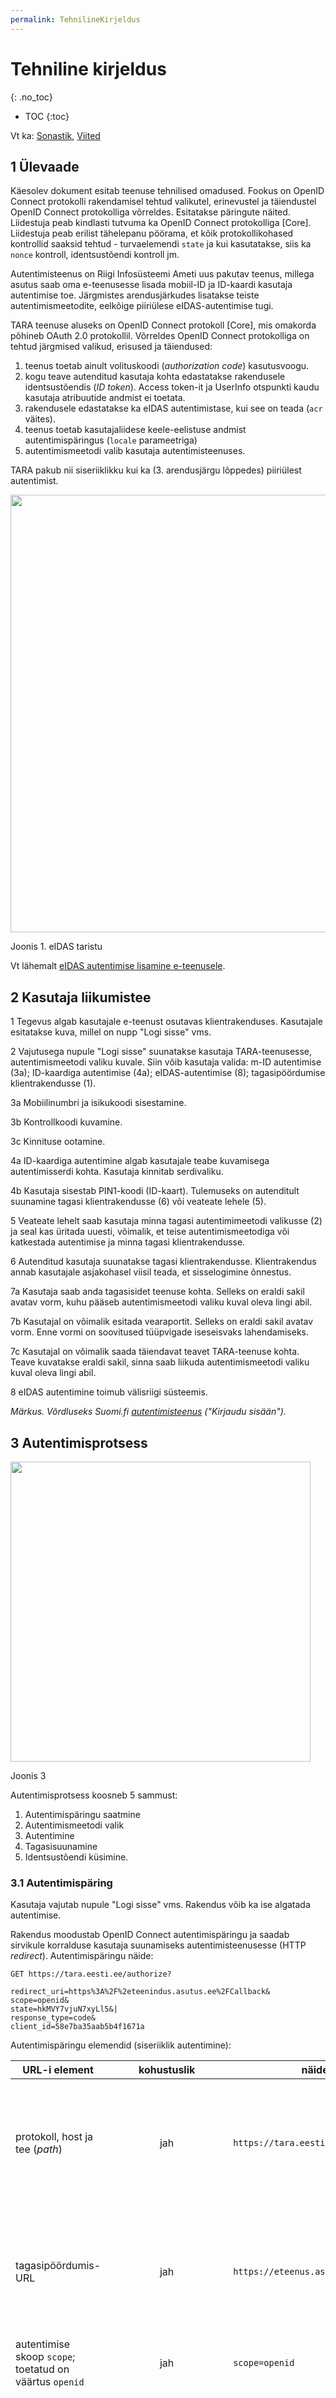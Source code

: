 ```yaml
---
permalink: TehnilineKirjeldus
---
```


# Tehniline kirjeldus
{: .no_toc}

- TOC
{:toc}

Vt ka: [Sonastik](Sonastik), [Viited](Viited)

## 1 Ülevaade

Käesolev dokument esitab teenuse tehnilised omadused. Fookus on OpenID Connect protokolli rakendamisel tehtud valikutel, erinevustel ja täiendustel OpenID Connect protokolliga võrreldes. Esitatakse päringute näited. Liidestuja peab kindlasti tutvuma ka OpenID Connect protokolliga [Core]. Liidestuja peab erilist tähelepanu pöörama, et kõik protokollikohased kontrollid saaksid tehtud - turvaelemendi `state` ja kui kasutatakse, siis ka `nonce` kontroll, identsustõendi kontroll jm. 

Autentimisteenus on Riigi Infosüsteemi Ameti uus pakutav teenus, millega asutus saab oma e-teenusesse lisada mobiil-ID ja ID-kaardi kasutaja autentimise toe. Järgmistes arendusjärkudes lisatakse teiste autentimismeetodite, eelkõige piiriülese eIDAS-autentimise tugi.

TARA teenuse aluseks on OpenID Connect protokoll [Core], mis omakorda põhineb OAuth 2.0 protokollil. Võrreldes OpenID Connect protokolliga on tehtud järgmised valikud, erisused ja täiendused:

1. teenus toetab ainult volituskoodi (_authorization code_) kasutusvoogu.
2. kogu teave autenditud kasutaja kohta edastatakse rakendusele identsustõendis (_ID token_). Access token-it ja UserInfo otspunkti kaudu kasutaja atribuutide andmist ei toetata.
3. rakendusele edastatakse ka eIDAS autentimistase, kui see on teada (`acr` väites).
4. teenus toetab kasutajaliidese keele-eelistuse andmist autentimispäringus (`locale` parameetriga)
4. autentimismeetodi valib kasutaja autentimisteenuses.

TARA pakub nii siseriiklikku kui ka (3. arendusjärgu lõppedes) piiriülest autentimist.

<img src='img/SUURPILT.PNG' style='width:700px'>

Joonis 1. eIDAS taristu

Vt lähemalt [eIDAS autentimise lisamine e-teenusele](https://e-gov.github.io/TARA-Doku/files/TARA-tutvustus.pdf).

## 2 Kasutaja liikumistee

1 Tegevus algab kasutajale e-teenust osutavas klientrakenduses. Kasutajale esitatakse kuva, millel on nupp "Logi sisse" vms.

2 Vajutusega nupule "Logi sisse" suunatakse kasutaja TARA-teenusesse, autentimismeetodi valiku kuvale. Siin võib kasutaja valida: m-ID autentimise (3a); ID-kaardiga autentimise (4a); eIDAS-autentimise (8); tagasipöördumise klientrakendusse (1).

3a Mobiilinumbri ja isikukoodi sisestamine.

3b Kontrollkoodi kuvamine.

3c Kinnituse ootamine.

4a ID-kaardiga autentimine algab kasutajale teabe kuvamisega autentimisserdi kohta. Kasutaja kinnitab serdivaliku.

4b Kasutaja sisestab PIN1-koodi (ID-kaart). Tulemuseks on autenditult suunamine tagasi klientrakendusse (6) või veateate lehele (5).

5 Veateate lehelt saab kasutaja minna tagasi autentimimeetodi valikusse (2) ja seal kas üritada uuesti, võimalik, et teise autentimismeetodiga või katkestada autentimise ja minna tagasi klientrakendusse.

6 Autenditud kasutaja suunatakse tagasi klientrakendusse. Klientrakendus annab kasutajale asjakohasel viisil teada, et sisselogimine õnnestus.

7a Kasutaja saab anda tagasisidet teenuse kohta. Selleks on eraldi sakil avatav vorm, kuhu pääseb autentimismeetodi valiku kuval oleva lingi abil.

7b Kasutajal on võimalik esitada vearaportit. Selleks on eraldi sakil avatav vorm. Enne vormi on soovitused tüüpvigade iseseisvaks lahendamiseks.

7c Kasutajal on võimalik saada täiendavat teavet TARA-teenuse kohta. Teave kuvatakse eraldi sakil, sinna saab liikuda autentimismeetodi valiku kuval oleva lingi abil.

8 eIDAS autentimine toimub välisriigi süsteemis. 

_Märkus. Võrdluseks Suomi.fi [autentimisteenus](https://www.suomi.fi/etusivu/) ("Kirjaudu sisään")._

## 3 Autentimisprotsess

<img src='img/VOOG.PNG' style='width: 480px;'>

Joonis 3

Autentimisprotsess koosneb 5 sammust:
1. Autentimispäringu saatmine
2. Autentimismeetodi valik
3. Autentimine
4. Tagasisuunamine
5. Identsustõendi küsimine.

### 3.1 Autentimispäring

Kasutaja vajutab nupule "Logi sisse" vms. Rakendus võib ka ise algatada autentimise.

Rakendus moodustab OpenID Connect autentimispäringu ja saadab sirvikule korralduse kasutaja suunamiseks autentimisteenusesse (HTTP _redirect_). Autentimispäringu näide:

````
GET https://tara.eesti.ee/authorize?

redirect_uri=https%3A%2F%2eteenindus.asutus.ee%2FCallback&
scope=openid&
state=hkMVY7vjuN7xyLl5&|
response_type=code&
client_id=58e7ba35aab5b4f1671a
````

Autentimispäringu elemendid (siseriiklik autentimine):

| URL-i element          | kohustuslik | näide                       |  selgitus     |
|------------------------|:-----------:|-----------------------------|---------------|
| protokoll, host ja tee (_path_) | jah | `https://tara.eesti.ee/authorize` | `/authorize` on TARA-teenuse OpenID Connect-kohane autentimisotspunkt (termin 'autoriseerimine' pärineb alusprotokollist OAuth 2.0).  |
| tagasipöördumis-URL | jah | `https://eteenus.asutus.ee/tagasi` | tagasipöördumis-URL-i valib asutus ise. Tagasipöördumis-URL võib sisaldada _query_-osa. Tärgile `?` järgnevas osas omakorda `?` kasutamine ei ole lubatud. |
| autentimise skoop `scope`; toetatud on väärtus `openid` | jah | `scope=openid`               |        |
| turvakood `state` | `state=hkMVY7vjuN7xyLl5` | jah | klientrakenduse serveripool peab genereerima ja päringus esitama turvakoodi. Turvakood aitab tagada, et erinevate kasutajate autentimised ei lähe sassi ja ründaja ei saa protsessi vahele sekkuda. Turvakood peegeldatakse vastuses tagasi; klientrakendus peab kontrollima, et saab vastuses sama turvakoodi, mille saatis päringus.  |
| `response_type` | `response_type=code` | jah | autentimise tulemuse serverile edastamise viis. Toetatud on volituskoodi viis `code`. |
| rakenduse identifikaator `client_id` | jah | `client_id=58e7...` | rakenduse identifikaatori annab RIA asutusele klientrakenduse registreerimisel autentimisteenuse kasutajaks |
| kasutajaliidese keele valik `locale` | ei | `locale=et` | toetatakse keeli `et`, `en`, `ru`. Vaikimisi on kasutajaliides eesti keeles. Kasutaja saab keelt ise valida. |
| `nonce` | ei | `fsdsfwrerhtry3qeewq` | taasesitusründeid vältida aitav parameeter, vastavalt protokollile [Core], jaotis 3.1.2.1. Authentication Request. Parameeter `nonce` ei ole kohustuslik. |

Välismaalase e eIDAS-autentimisel tuleb lisada:

| inimloetav nimi | väljastamine kohustuslik | tehniline nimi |
|-------------|:------------:|----------------|
| `FamilyName` | jah | `http://eidas.europa.eu/attributes/naturalperson/CurrentFamilyName` |
| `FirstName` | jah | `http://eidas.europa.eu/attributes/naturalperson/CurrentGivenName` |
| `DateOfBirth` | jah | `http://eidas.europa.eu/attributes/naturalperson/DateOfBirth` |
| `PersonIdentifier` | jah | `http://eidas.europa.eu/attributes/naturalperson/PersonIdentifier` |

| `BirthName` | ei | `http://eidas.europa.eu/attributes/naturalperson/BirthName` |in
| `PlaceOfBirth` | ei | `http://eidas.europa.eu/attributes/naturalperson/PlaceOfBirth` |
| `CurrentAddress` | ei | `http://eidas.europa.eu/attributes/naturalperson/CurrentAddress` |
| `Gender` | ei | `http://eidas.europa.eu/attributes/naturalperson/Gender` |

| inimloetav nimi | väljastamine kohustuslik | tehniline nimi |
|-------------|:------------:|----------------|
| `LegalPersonIdentifier`   | jah | `http://eidas.europa.eu/attributes/legalperson/LegalPersonIdentifier` |
| `LegalName` | jah         | `http://eidas.europa.eu/attributes/legalperson/LegalName` |

| inimloetav nimi | väljastamine kohustuslik | tehniline nimi |
|-------------|:------------:|----------------|
| `LegalAddress` | ei | `http://eidas.europa.eu/attributes/legalperson/LegalPersonAddress` |
| `VATRegistration` | `http://eidas.europa.eu/attributes/legalperson/VATRegistrationNumber` |
| `TaxReference` | ei |  `http://eidas.europa.eu/attributes/legalperson/TaxReference` |
| `LEI` | ei |  `http://eidas.europa.eu/attributes/legalperson/LEI` |
| `EORI` | ei |  `http://eidas.europa.eu/attributes/legalperson/EORI` |
| `SEED` | ei |  `http://eidas.europa.eu/attributes/legalperson/SEED` |
| `SIC` | ei |  `http://eidas.europa.eu/attributes/legalperson/SIC` |
| `D-2012-17-EUIdentifier` | `http://eidas.europa.eu/attributes/legalperson/D-2012-17-EUIdentifier` |

### 3.2 Autentimismeetodi valik

Kasutaja saabudes autentimisteenusesse avaneb talle leht "TARA isikutuvastusteenus". Kasutajale esitatakse toetatavad autentimismeetodid.

Teenuse I arendusjärgus toetatakse ühte autentimismeetodit - mobiil-ID-d.

Kasutaja valib autentimismeetodi.

### 3.3 Autentimine

Kasutaja läbib autentimisprotseduuri, vastavalt valitud autentimismeetodile. 

### 3.4 Tagasisuunamine

OpenID Connect protokolli kohaselt autentimisteenus suunab kasutaja tagasi rakendusse (klientrakenduse poolt kaasa antud naasmisaadressile), andes kaasa volituskoodi (_authorization code_). Tehniliselt tehakse tagasisuunamine HTTP _redirect_-päringuga. Näide:

````
HTTP GET https://eteenus.asutus.ee/tagasi?
code=71ed5797c3d957817d31&
state=OFfVLKu0kNbJ2EZk
````

Tagasisuunamispäringu elemendid:

| URL-i element          | näide                       |  selgitus     |
|------------------------|-----------------------------|---------------|
| tagasisuunamis-URL | `https://eteenus.asutus.ee
/tagasi?` | ühtib autentimispäringus saadetuga |
| volituskood `code` | `code=71ed579...`  | ingl _authorization code_. Volituskood on ühekordne “lubatäht” identsustõendi saamiseks |
| turvakood `state`            | `state=OFfVLKu0kNbJ2EZk`     |  juhusõne |

Märkus. Kasutaja võib e-teenusesse tagasi pöörduda ka ilma autentimismeetodit valimata ja autentimist läbi tegemata (link "Tagasi teenusepakkuja juurde"). See võimalus on mõeldud juhuks, kui kasutaja vajutas klientrakenduses "Logi sisse", kuid tegelikult ei soovi sisse logida. Teenusega liitumise taotluses peab asutus RIA-le teada andma URL-i, kuhu kasutaja "Tagasi teenuspakkuja juurde" vajutamisel suunatakse. NB! OpenID Connect protokolli kohane tagasisuunamis-URL ja siin nimetatud URL on erineva tähendusega.

### 3.5 Identsustõendi küsimine

Rakendus küsib autentimisteenuselt, volituskoodi esitades,  identsustõendi (_ID token_). Tõendiküsimispäringu näide:

````
POST /token HTTP/1.1
Host: tara.ria.ee/token
Content-Type: application/x-www-form-urlencoded
Authorization: Basic czZCaGRSa3F0MzpnWDFmQmF0M2JW

grant_type=authorization_code&
code=SplxlOBeZQQYbYS6WxSbIA&
redirect_uri=https%3A%2F%2eteenus.asutus.ee%2Ftagasi
````

| POST päringu keha element | näide                    |  selgitus     |
|------------------------|-----------------------------|---------------|
| protokoll, host ja tee | `https://tara.ria.ee/token` |   |
| `grant_type`  | `grant_type=authorization_code` | nõutav väärtus `authorization_code` |
| `code` | `code=Splx...` | autentimisteenuselt saadud volituskood | 
| `redirect_uri` | `redirect_uri=https%3A%2F` | autentimispäringus saadetud ümbersuunamis-URI |
| 

Päringus tuleb anda `Authorization` päis, väärtusega, mis moodustatakse sõnast `Basic`, tühikust ja Base64 kodeeringus stringist `<client_id>:<client_secret>` (vt RFC 2617 HTTP Authentication: Basic and Digest Access Authentication, jaotis 2 Basic Authentication Scheme).

Autentimisteenus kontrollib, et identsustõendit küsib õige rakendus, seejärel koostab identsustõendi ning tagastab selle rakendusele. Näide:

````
{  
   "aud": "openIdDemo",
   "sub": "EE11412090004",
   "nbf": 1505818497,
   "amr":[  
      "mID"
   ],
   "iss":"https://tara.ria.ee",
   "profile_attributes":{  
      "given_name":"MARY ÄNN",
      "family_name":"O’CONNEŽ-ŠUSLIK",
      "mobile_Number":"+37200000766"
   },
   "state":"abcdefghijklmnop",
   "exp":1505847597,
   "iat":1505818797,
   "nonce":"qrstuvwxyzabcdef",
   "jti":"0e12bf29-2a3b-4a81-a85e-973d0a2303d1"
}
````

Identsustõendis esitatakse järgmised väljad (_claims_).

| Identsustõendi element | näide, selgitus     |
|:-----:|-------------------------------------------|
| `aud`                  | `"aud":"openIdDemo"` - autentimist küsinud infosüsteemi ID (kasutaja autentimisele suunamisel määratud `client_id` välja väärtus)|
| `sub`                  | `"sub":"EE11412090004"` - autenditud kasutaja identifikaator (isikukood või eIDAS identifikaator). Isikukood antakse eesliitega `EE`  |
| `nbf`                  | `"nbf":"Wed Sep 27 11:47:22 EEST 2017"` - tõendi kehtivuse algusaeg (_Not Before_) |
| `amr`                  | `"amr":["mID"]` - kasutaja autentimiseks kasutatud autentimismeetod (_Authentication Method Reference_) |
| `iss`              | `"iss":"https://tara.ria.ee"` - tõendi väljastaja (TARA-teenus); testteenuse puhul `"iss":"https://tara-test.ria.ee"` |
| `profile_attributes`   | `"profile_attributes": {"given_name":"MARY ÄNN", "family_name":"O’CONNEŽ-ŠUSLIK", "mobile_number":"+37200000766"}` - autenditud isikut kirjeldavad andmed|
| `given_name`              | `"given_name":"MARY ÄNN"` - autenditud kasutaja eesnimi (testnimi, valitud täpitähtede sisalduvuse pärast) |
| `family_name`              | `"family_name":"O’CONNEŽ-ŠUSLIK"` - autenditud kasutaja perekonnanimi (testnimi, valitud täpitähtede jm eritärkide sisalduvuse pärast) |
| `mobile_number`          | `"mobile_number":"+37200000766"` - m-ID kasutaja autentimisel kasutatud telefoninumber |
| `state`            | `"state":"abcdefghijklmnop"` - turvaelement  |
| `exp`              | `"exp":1505847597` - tõendi aegumisaeg |
| `iat`              | `"iat":1505818797` - tõendi väljaandmisaeg |
| `nonce`                 | `"nonce":"qrstuvwxyzabcdef"` - turvaelement |
| `acr`              | `"acr": "http://eidas.europa.eu/LoA/low"` - autentimistase, vastavalt eIDAS tasemetele (_Authentication Context Class Reference_). Elementi ei kasutata, kui autentimistase ei kohaldu või pole teada |
| `jti`              | `"jti":"0e12bf29-2a3b-4a81-a85e-973d0a2303d1"` - identsustõendi identifikaator |

Identsustõend võib sisaldada muid OpenID Connect protokolli kohaseid välju, kuid neid teenuses ei kasutata. 
JWT väljade tähenduse kohta vt vajadusel [https://www.iana.org/assignments/jwt/jwt.xhtml](https://www.iana.org/assignments/jwt/jwt.xhtml).
Kui identsustõendit ei pärita `5` minuti jooksul, siis identsustõend aegub ja autentimisprotsessi tuleb korrata.

Rakendus loob saadud identsustõendi alusel kasutajaga seansi. Seansi loomine ja pidamine on rakenduse kohustus. Kuidas seda teha, ei ole autentimisteenuse skoobis.

## 4 Autentimistasemed

Klientrakendusele väljastatakse identsustõendis ka usaldustase, millega autentimine läbi viidi (autentimistase) - juhul, kui kasutatud autentimismeetodile on usaldustase määratud. 

eIDAS autentimistasemed [tasemed], ingl _level of assurance_ esitatakse tehniliselt URI-dega, vastavalt eIDAS spetsifikatsioonile [eIDAS]:
- madal - `http://eidas.europa.eu/LoA/low`
- märkimisväärne - `http://eidas.europa.eu/LoA/substantial`
- kõrge - `http://eidas.europa.eu/LoA/high`.

Autentimistase esitatakse JWT väites (_claim_) `acr` (_Authentication Context Class Reference_). Näiteks:

`"acr": "http://eidas.europa.eu/LoA/low"`.

Kui autentimistase ei ole teada, siis väidet ei esitata.

Autentimistasemete kohta lähemalt vt [autentimistasemed].

## 5 Autentimismeetodid

Autentimisteenus pakub järgmisi autentimismeetodeid:

|  kood | nimetus |
|-------|---------|
| `mID` | mobiil-id [DSS] |
| `idcard` | Eesti ID-kaart |

Märkus. Autentimismeetodite lisandudes tabel täieneb. Vt ka [RFC8176].

Klientrakendusele avatud autentimismeetodid määratakse klientrakenduse registreerimisel.

Isiku autentimiseks kasutatud autentimismeetod või -meetodid näidatakse identsustõendis, väljas `amr`. 

## 6 Isikuandmete vorming

Eduka autentimise korral edastatakse isikuandmed so autenditud isikut identifitseerivad ja kirjeldavad andmed identsustõendis klientrakendusele. Kuna teenus hakkab toetama ka piiriülest eIDAS-autentimismeetodit, esitatakse isikuandmed eIDAS nõuetele vastavas, ühtlustatud vormingus - ka siis, kui autentimisel kasutati muud autentimismeetodit. (Vt [eIDAS SAML Attribute Profile] jaotis 2.2 "Attributes for Natural Persons"). Autentimismeetodist tulevad isikuandmed vajadusel teisendatakse eIDAS nõuetele vastavasse vormingusse.

### 6.1 Isikuandmete teisendus mobiil-ID-ga autentimisel

|  DigiDocService poolt väljastatud andmed | eIDAS atribuut | väljastatakse identsustõendis |
|------------------------------------------|----------------|-------------------------------|
|    ?                                     | PersonIdentifier, vt _idem_, jaotis 2.2.3 | OpenID Connect väide (_claim_) `sub`, väärtuseks isikukood, eesliitega `EE` |
|    ?                                     | FamilyName, vt _idem_, jaotis 2.2.4 | OpenID Connect väide (_claim_) `family_name` (vt [Core], jaotis 5.1 "Standard Claims") |
|    ?                                     | GivenName, vt _idem_, jaotis 2.2.5 | OpenID Connect väide (_claim_) `given_name` (vt [Core], jaotis 5.1 "Standard Claims") |
|                                                      | - | `mobileNumber` |

## 7 Klientrakenduse registreerimine

Klientrakendus registreeritakse TARA-teenuses RIA teenusehalduri poolt. Registreerimine on eelduseks juurdepääsu saamisele teenusele. Registreerimine tehakse test- ja toodanguteenuse jaoks eraldi. Toodanguteenuses registreerimise eelduseks on liidestuse edukas testimine testteenuses.

Klientrakenduse registreerimise kohta lähemalt vt [CAS OpenID Connect].

## 8 Tehniline ülesehitus

_Märkus. Järgnev hõlmab ka teenuse edasisi arendusjärke._

Süsteem on ehitatud Apereo CAS platvormile, versioon 5.1 [CAS].

<img src='img/TEGELIK.PNG' style='width: 600px;'>

Joonis 4. Tehniline ülesehitus

TARA autentimisteenuse teostavad järgmised tarkvarakomponendid:
- Teenuseosutaja taristusse paigaldatavad:
  - _Open ID Connect haldur_ teostab liidese klientrakenduse poole.
  - _Teenusehalduri tööriista_ abil määratleb teenusehaldur millised klientrakendused ja kuidas TARA-teenust kasutavad. Vt [CAS Service Management].
  - _Klientrakenduste register_ hoitakse klientrakenduste seadistusteavet.
  - _m-ID autentija_ teostab liidese Sertifitseerimiskeskuse DigiDoc teenusega.
  - _eIDAS autentija_ teostab välismaalase autentimise eIDAS taristu kaudu, vastavalt eIDAS nõuetele [eIDAS].
- Teenusekasutaja taristusse paigaldatavad:
  - Open ID Connect klienditeek vms  
- Testimiseks kasutatavad:
  - _Klientrakenduse makett_ (_mock-up_).

***I arendusjärgus*** teostatakse: OpenID Connect haldur, teenusehalduri tööriist, klientrakenduste register, m-ID autentija.

***II jj arendusjärkudes*** teostatakse muud autentimismeetodid.

## 9 Otspunktid

Testteenus

| otspunkt      |                        URL      |
|---------------|---------------------------------|
| teenuseteave (_server discovery_) |  `https://tara-test.ria.ee/oidc/.well-known/openid-configuration` |
| teenuse avalik allkirjastamisvõti | `https://tara-test.ria.ee/oidc/jwks` |
| kliendi registreerimine | dünaamilist registreerimist ei toetata, registreerimine staatiliselt, `help@ria.ee` kaudu |
| autentimine (_authorization_) | `https://tara-test.ria.ee/oidc/authorize` | 
| tõendiväljastus (_token_) | `https://tara-test.ria.ee/oidc/token` | 

Toodanguteenus

| otspunkt      |                        URL      |
|---------------|---------------------------------|
| teenuseteave (_server discovery_) | `https://tara.ria.ee/oidc/.well-known/openid-configuration` |
| teenuse avalik allkirjastamisvõti | `https://tara.ria.ee/oidc/jwks` |
| kliendi registreerimine | dünaamilist registreerimist ei toetata, registreerimine staatiliselt, `help@ria.ee` kaudu |
| autentimine (_authorization_) | `https://tara.ria.ee/oidc/authorize` | 
| tõendiväljastus (_token_) | `https://tara.ria.ee/oidc/token` | 

Märkus. Otspunktide kohta lähemalt vt [CAS OpenID Connect].

